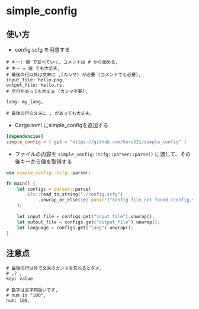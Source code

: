 # simple_config
## 使い方
* config.scfg を用意する

```
# キー: 値 で並べていく、コメントは # から始める,
# キー = 値 でも大丈夫,
# 最後の行以外は文末に ,(カンマ) が必要 (コメントでも必要),
input_file: hello.png,
output_file: hello.rs,
# 空行があっても大丈夫 (カンマ不要),

lang: my_lang,

# 最後の行の文末に , があっても大丈夫,
```

* Cargo.toml にsimple_configを追加する

``` toml
[dependencies]
simple_config = { git = "https://github.com/Guru521/simple_config" }
```

* ファイルの内容を <code>simple_config::scfg::parser::parse()</code> に渡して、その後キーから値を取得する
``` rust
use simple_config::scfg::parser;

fn main() {
    let configs = parser::parse(
        &fs::read_to_string("./config.scfg")
            .unwrap_or_else(|e| panic!("config file not found.(config.scfg)\n{}", e)),
    );
    
    let input_file = configs.get("input_file").unwrap();
    let output_file = configs.get("output_file").unwrap();
    let language = configs.get("lang").unwrap();
}
```

## 注意点
```
# 最後の行以外で文末のカンマを忘れるとダメ,
# ,? ,
key: value

# 数字は文字列扱いです,
# num is "100",
num: 100,
```
